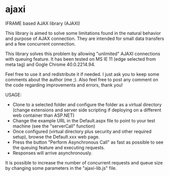 # ajaxi
IFRAME based AJAX library (AJAXI)

This library is aimed to solve some limitations found in the natural behavior and purpose of AJAX connection. They are intended for small data transfers and a few concurrent connection.

This library solves this problem by allowing "unlimited" AJAXI connections with queuing feature. It has been tested on MS IE 11 (edge selected from meta tag) and Gogle Chrome 40.0.2214.94. 

Feel free to use it and redistribute it if needed. I just ask you to keep some comments about the author (me ;). Also feel free to post any comment on the code regarding improvements and errors, thank you!


USAGE:

- Clone to a selected folder and configure the folder as a virtual directory (change extensions and server side scripting if deploying on a different web container than ASP.NET)
- Change the example URL in the Default.aspx file to point to your test machine (see the "serverCall" function)
- Once configured (virtual directory plus security and other required setup), browse the Default.xxx web page.
- Press the button "Perform Asynchronous Call" as fast as possible to see the queuing feature and executing requests.
- Responses will arrive asynchronously.

It is possible to increase the number of concurrent requests and queue size by changing some parameters in the "ajaxi-lib.js" file.
